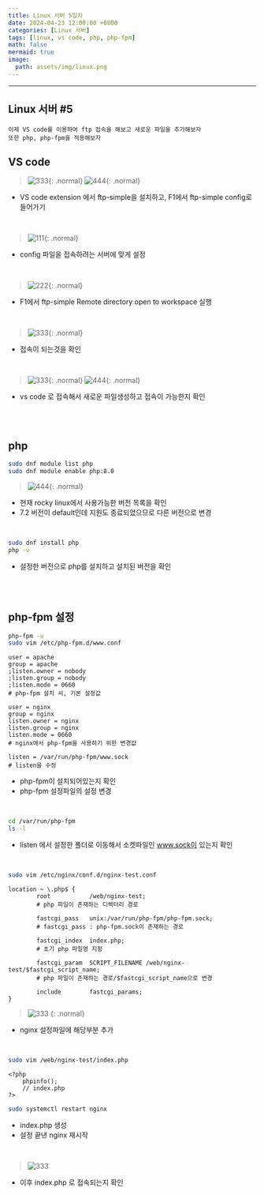 ```yaml
---
title: Linux 서버 5일차
date: 2024-04-23 12:00:00 +0800
categories: [Linux 서버]
tags: [linux, vs code, php, php-fpm]
math: false
mermaid: true
image:
  path: assets/img/linux.png
---
```


<hr style="border:1px solid white">

## Linux 서버 #5
```
이제 VS code를 이용하여 ftp 접속을 해보고 새로운 파일을 추가해보자
또한 php, php-fpm을 적용해보자
```

## VS code
> ![333](https://github.com/alphathx13/alphathx13.github.io/assets/163115993/c86040a2-c078-4090-8618-367fd79bc2d8){: .normal} ![444](https://github.com/alphathx13/alphathx13.github.io/assets/163115993/11b847d9-7faa-47ea-b09c-7f72c128f785){: .normal}
- VS code extension 에서 ftp-simple을 설치하고, F1에서 ftp-simple config로 들어가기

<br/>

>![111](https://github.com/alphathx13/alphathx13.github.io/assets/163115993/8b8471a3-c7b3-48c0-a5f4-e97ca8492acc){: .normal}
- config 파일을 접속하려는 서버에 맞게 설정

<br/>

>![222](https://github.com/alphathx13/alphathx13.github.io/assets/163115993/3e847ec3-2f20-46b8-86ca-41acf4aa682f){: .normal}
- F1에서 ftp-simple Remote directory open to workspace 실행

<br/>

>![333](https://github.com/alphathx13/alphathx13.github.io/assets/163115993/ae1e3143-2859-46d2-9230-bf82d89fd484){: .normal}
- 접속이 되는것을 확인

<br/>

> ![333](https://github.com/alphathx13/alphathx13.github.io/assets/163115993/467e03ac-1c8f-4896-8896-97e15bab748c){: .normal} ![444](https://github.com/alphathx13/alphathx13.github.io/assets/163115993/16975bf6-2151-4641-a760-c1174e12fc73){: .normal}
- vs code 로 접속해서 새로운 파일생성하고 접속이 가능한지 확인

<br/><br/>

## php
```bash
sudo dnf module list php
sudo dnf module enable php:8.0
```
> ![444](https://github.com/alphathx13/alphathx13.github.io/assets/163115993/5b85a9f4-0906-43b4-a70c-b190ebb67128){: .normal}
- 현재 rocky linux에서 사용가능한 버전 목록을 확인
- 7.2 버전이 default인데 지원도 종료되었으므로 다른 버전으로 변경

<br/>

```bash
sudo dnf install php
php -v
```
- 설정한 버전으로 php를 설치하고 설치된 버전을 확인

<br/><br/>

## php-fpm 설정
```bash
php-fpm -v
sudo vim /etc/php-fpm.d/www.conf
```
```vim
user = apache
group = apache
;listen.owner = nobody
;listen.group = nobody
;listen.mode = 0660
# php-fpm 설치 시, 기본 설정값

user = nginx
group = nginx
listen.owner = nginx
listen.group = nginx
listen.mode = 0660
# nginx에서 php-fpm을 사용하기 위한 변경값
```
```vim
listen = /var/run/php-fpm/www.sock
# listen을 수정
```
- php-fpm이 설치되어있는지 확인
- php-fpm 설정파일의 설정 변경

<br/>

```bash
cd /var/run/php-fpm
ls -l
```
- listen 에서 설정한 폴더로 이동해서 소켓파일인 www.sock이 있는지 확인

<br/>

```bash
sudo vim /etc/nginx/conf.d/nginx-test.conf
```
```vim
location ~ \.php$ {
        root           /web/nginx-test;
        # php 파일이 존재하는 디렉터리 경로
        
        fastcgi_pass   unix:/var/run/php-fpm/php-fpm.sock;
        # fastcgi_pass : php-fpm.sock이 존재하는 경로
        
        fastcgi_index  index.php;
        # 초기 php 파일명 지정
        
        fastcgi_param  SCRIPT_FILENAME /web/nginx-test/$fastcgi_script_name;
        # php 파일이 존재하는 경로/$fastcgi_script_name으로 변경

        include        fastcgi_params;
}
```
> ![333](https://github.com/alphathx13/alphathx13.github.io/assets/163115993/a10856c7-b7f1-40b2-b34b-e6176983d179)
{: .normal}
- nginx 설정파일에 해당부분 추가

<br/>

```bash
sudo vim /web/nginx-test/index.php
```
```vim
<?php
	phpinfo();
	// index.php
?>
```
```bash
sudo systemctl restart nginx
```
- index.php 생성
- 설정 끝낸 nginx 재시작

<br/>

> ![333](https://github.com/alphathx13/alphathx13.github.io/assets/163115993/8e59215b-61cd-43fe-a6a2-496c8d2c9041)
- 이후 index.php 로 접속되는지 확인